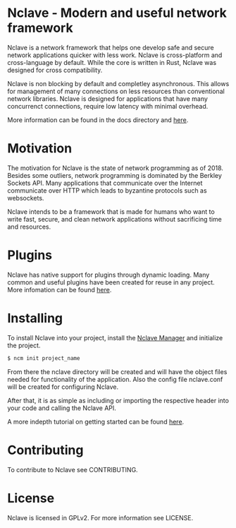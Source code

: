 # Nclave - Modern and useful network framework

Nclave is a network framework that helps one develop safe and secure 
network applications quicker with less work. Nclave is cross-platform and 
cross-language by default. While the core is written in Rust, Nclave was 
designed for cross compatibility. 

Nclave is non blocking by default and completley asynchronous. This allows for
management of many connections on less resources than conventional network
libraries. Nclave is designed for applications that have many concurrenct 
connections, require low latency with minimal overhead. 

More information can be found in the docs directory and 
[here](https://nclave.io/docs/en/v0.0.1/).

# Motivation

The motivation for Nclave is the state of network programming as of 2018.
Besides some outliers, network programming is dominated by the Berkley Sockets
API. Many applications that communicate over the Internet communicate over HTTP
which leads to byzantine protocols such as websockets. 

Nclave intends to be a framework that is made for humans who want to write fast,
secure, and clean network applications without sacrificing time and resources.

# Plugins

Nclave has native support for plugins through dynamic loading. Many common and 
useful plugins have been created for reuse in any project. More infomation can
be found [here](https://nclave.io/plugins/).

# Installing

To install Nclave into your project, install the 
[Nclave Manager](https://github.com/nclave/nclave-manager) and initialize 
the project. 

```bash 
$ ncm init project_name
```

From there the nclave directory will be created and will have the object 
files needed for functionality of the application. Also the config file
nclave.conf will be created for configuring Nclave.

After that, it is as simple as including or importing the respective header into 
your code and calling the Nclave API.

A more indepth tutorial on getting started can be found 
[here](https://nclave.io/docs/en/v0.0.1/getting-started/).

# Contributing

To contribute to Nclave see CONTRIBUTING.

# License

Nclave is licensed in GPLv2. For more information see LICENSE.